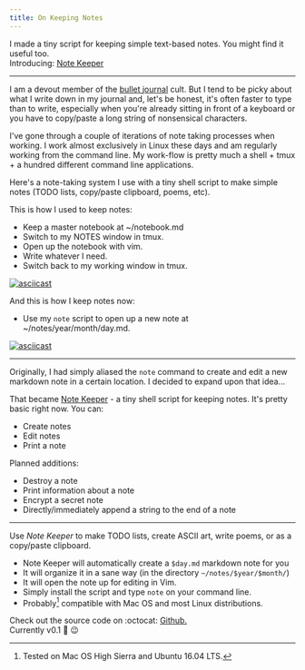 ```yaml
---
title: On Keeping Notes
---
```


I made a tiny script for keeping simple text-based notes.
You might find it useful too.  
Introducing: [Note Keeper](https://github.com/dcchambers/note-keeper)

---

I am a devout member of the [bullet journal](http://bulletjournal.com/) cult.
But I tend to be picky about what I write down in my journal and, let's be
honest, it's often faster to type than to write, especially when you're already
sitting in front of a keyboard or you have to copy/paste a long string of
nonsensical characters.

I've gone through a couple of iterations of note taking processes when working.
I work almost exclusively in Linux these days and am regularly working from the
command line. My work-flow is pretty much a shell + tmux + a hundred different
command line applications.

Here's a note-taking system I use with a tiny shell script to make simple
notes (TODO lists, copy/paste clipboard, poems, etc).

This is how I used to keep notes:
* Keep a master notebook at ~/notebook.md
* Switch to my NOTES window in tmux.
* Open up the notebook with vim.
* Write whatever I need.
* Switch back to my working window in tmux.

[![asciicast](https://asciinema.org/a/194447.png)](https://asciinema.org/a/194447)

And this is how I keep notes now:
* Use my `note` script to open up a new note at ~/notes/year/month/day.md.

[![asciicast](https://asciinema.org/a/194428.png)](https://asciinema.org/a/194428)

---

Originally, I had simply aliased the `note` command to create and edit a new
markdown note in a certain location. I decided to expand upon that idea...

That became [Note Keeper](https://github.com/dcchambers/note-keeper) - a tiny
shell script for keeping notes. It's pretty basic right now.
You can:
* Create notes
* Edit notes
* Print a note

Planned additions:
* Destroy a note
* Print information about a note
* Encrypt a secret note
* Directly/immediately append a string to the end of a note

---

Use *Note Keeper* to make TODO lists, create ASCII art, write poems, or as a
copy/paste clipboard.
* Note Keeper will automatically create a `$day.md` markdown note for you
* It will organize it in a sane way (in the directory `~/notes/$year/$month/`)
* It will open the note up for editing in Vim.
* Simply install the script and type `note` on your command line.
* Probably[^1] compatible with Mac OS and most Linux distributions.

Check out the source code on :octocat: [Github.](https://github.com/dcchambers/note-keeper)  
Currently v0.1 :tada: :wink:

[^1]: Tested on Mac OS High Sierra and Ubuntu 16.04 LTS.

